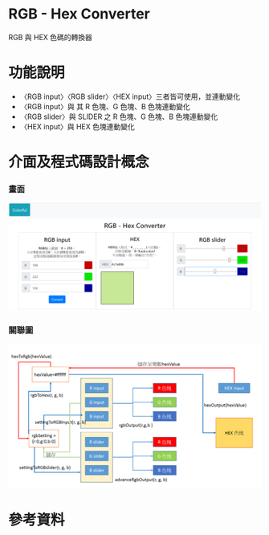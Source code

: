 # RGB - Hex Converter

RGB 與 HEX 色碼的轉換器

# 功能說明

- 〈RGB input〉〈RGB slider〉〈HEX input〉三者皆可使用，並連動變化
- 〈RGB input〉與 其 R 色塊、G 色塊、B 色塊連動變化
- 〈RGB slider〉與 SLIDER 之 R 色塊、G 色塊、B 色塊連動變化
- 〈HEX input〉與 HEX 色塊連動變化

# 介面及程式碼設計概念

### 畫面

![畫面](https://github.com/s19003045/Final-exam-A27-Q2-RGB-to-Hex-Converter/blob/master/image/RGB-HEX-convertor-v2.png)

### 關聯圖

![關聯圖](https://github.com/s19003045/Final-exam-A27-Q2-RGB-to-Hex-Converter/blob/master/image/RGBtoHEX_converter-principle.png)

# 參考資料
